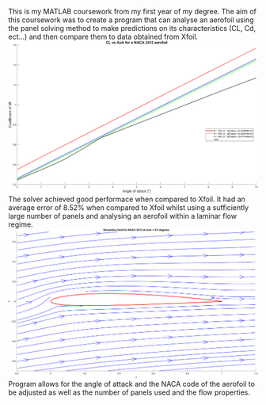 This is my MATLAB coursework from my first year of my degree. The aim of this coursework was to create a program that can analyse an aerofoil using the panel solving method to make predictions on its characteristics (CL, Cd, ect...) and then compare them to data obtained from Xfoil. 
![Comparison plot for NACA 2412](./Results_Images/CL_against_AoA_NACA2412_examplegraph.png)
The solver achieved good performace when compared to Xfoil. It had an average error of 8.52% when compared to Xfoil whilst using a sufficiently large number of panels and analysing an aerofoil  within a laminar flow regime. 
![Comparison plot for NACA 2412](./Results_Images/aerofoil_example_plot.png)
Program allows for the angle of attack and the NACA code of the aerofoil to be adjusted as well as the number of panels used and the flow properties.
